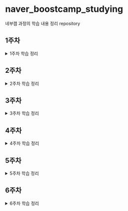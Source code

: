 # naver_boostcamp_studying
네부캠 과정의 학습 내용 정리 repository

## 1주차
<details>
<summary>1주차 학습 정리</summary>

+ [ActivityLifecycle](https://github.com/uselessnaming/naver_boostcamp_studying/blob/main/XML/ActivityLifecycle.md)
+ [Button Events](https://github.com/uselessnaming/naver_boostcamp_studying/blob/main/XML/Button%20Events.md)
+ [Custom View 생성 과정](https://github.com/uselessnaming/naver_boostcamp_studying/blob/main/XML/Custom%20View%20%EC%83%9D%EC%84%B1%20%EC%A0%95%EB%A6%AC.md)
+ [Fragment](https://github.com/uselessnaming/naver_boostcamp_studying/blob/main/XML/Fragment.md)
+ [Layout](https://github.com/uselessnaming/naver_boostcamp_studying/blob/main/XML/Layout.md)
+ [Parcelable vs Serializable](https://github.com/uselessnaming/naver_boostcamp_studying/blob/main/kotlin/Parcelable%20vs%20Serializable.md)
+ [Service](https://github.com/uselessnaming/naver_boostcamp_studying/blob/main/XML/Service.md)
+ [Intent 정리](https://github.com/uselessnaming/naver_boostcamp_studying/blob/main/XML/intent%20%EC%A0%95%EB%A6%AC.md)
</details>

## 2주차
<details>
<summary>2주차 학습 정리</summary>

## Compose
+ [@Composable](https://github.com/uselessnaming/naver_boostcamp_studying/blob/main/Jetpack%20Compose/%40Composable.md)
+ [Composable 수명 주기](https://github.com/uselessnaming/naver_boostcamp_studying/blob/main/Jetpack%20Compose/Composable%20%EC%88%98%EB%AA%85%20%EC%A3%BC%EA%B8%B0.md)
+ [Compose 단계](https://github.com/uselessnaming/naver_boostcamp_studying/blob/main/Jetpack%20Compose/Compose%20%EB%8B%A8%EA%B3%84.md)
+ [Dynamic Color](https://github.com/uselessnaming/naver_boostcamp_studying/blob/main/Jetpack%20Compose/Dynamic%20Color.md)
+ [Jetpack Compose](https://github.com/uselessnaming/naver_boostcamp_studying/blob/main/Jetpack%20Compose/Jetpack%20Compose.md)
+ [LazyColumn, LazyRow](https://github.com/uselessnaming/naver_boostcamp_studying/blob/main/Jetpack%20Compose/LazyRow%2C%20LazyColumn.md)
+ [Material Theme](https://github.com/uselessnaming/naver_boostcamp_studying/blob/main/Jetpack%20Compose/MaterialTheme.md)
+ [Modifier](https://github.com/uselessnaming/naver_boostcamp_studying/blob/main/Jetpack%20Compose/Modifier.md)
+ [Navigation Drawer](https://github.com/uselessnaming/naver_boostcamp_studying/blob/main/Jetpack%20Compose/Navigation%20Drawer.md)
+ [Navigation Rail](https://github.com/uselessnaming/naver_boostcamp_studying/blob/main/Jetpack%20Compose/Navigation%20Rail.md)
+ [Navigation2](https://github.com/uselessnaming/naver_boostcamp_studying/blob/main/Jetpack%20Compose/Navigation2.md)
+ [Navigation3](https://github.com/uselessnaming/naver_boostcamp_studying/blob/main/Jetpack%20Compose/Navigation3.md)
+ [Remember vs RememberSaveable](https://github.com/uselessnaming/naver_boostcamp_studying/blob/main/Jetpack%20Compose/Remember%EA%B3%BC%20RememberSaveable.md)
+ [Scaffold](https://github.com/uselessnaming/naver_boostcamp_studying/blob/main/Jetpack%20Compose/Scaffold.md)
+ [Surface](https://github.com/uselessnaming/naver_boostcamp_studying/blob/main/Jetpack%20Compose/Surface.md)
+ [TextField](https://github.com/uselessnaming/naver_boostcamp_studying/blob/main/Jetpack%20Compose/TextField.md)
+ [UDF 패턴](https://github.com/uselessnaming/naver_boostcamp_studying/blob/main/Jetpack%20Compose/UDF%20%ED%8C%A8%ED%84%B4.md)
+ [Remember vs MutableState](https://github.com/uselessnaming/naver_boostcamp_studying/blob/main/Jetpack%20Compose/remember%EA%B3%BC%20mutable%20state.md)
+ [Vector Resource vs Painter Resource](https://github.com/uselessnaming/naver_boostcamp_studying/blob/main/Jetpack%20Compose/vectorResource%20vs%20painterResource.md)
+ [Material Theme 색상](https://github.com/uselessnaming/naver_boostcamp_studying/blob/main/Jetpack%20Compose/Material%20Theme%20%EC%83%89%EC%83%81.md)

## android
+ [SVG vs PNG](https://github.com/uselessnaming/naver_boostcamp_studying/blob/main/android/Svg%20vs%20Png.md)

## Annotation
+ [OptIn](https://github.com/uselessnaming/naver_boostcamp_studying/blob/main/annotation/OptIn.md)
+ [Res](https://github.com/uselessnaming/naver_boostcamp_studying/blob/main/annotation/Res.md)

## error
+ [cant be saved using the current SaveableStateRegistry](https://github.com/uselessnaming/naver_boostcamp_studying/blob/main/error/cannot%20be%20saved%20using%20the%20current%20SaveableStateRegistry.md)

## kotlin
+ [inline 함수](https://github.com/uselessnaming/naver_boostcamp_studying/blob/main/kotlin/Inline%20%ED%95%A8%EC%88%98.md)
+ [함수 호출 vs 함수 참조](https://github.com/uselessnaming/naver_boostcamp_studying/blob/main/kotlin/%EC%A0%90%20%EC%97%B0%EC%82%B0%20vs%20%EB%8D%94%EB%B8%94%20%EC%BD%9C%EB%A1%A0%20%EC%97%B0%EC%82%B0.md)

## warning
+ [Property will not be serialized into a 'Parcel'](https://github.com/uselessnaming/naver_boostcamp_studying/blob/main/warning/Property%20will%20not%20be%20serialized%20into%20a%20'Parcel'.md)

</details>

## 3주차
<details>
<summary>3주차 학습 정리</summary>

## Jetpack Compsoe
+ [MaterialTheme 추가 학습](https://github.com/uselessnaming/naver_boostcamp_studying/blob/main/Jetpack%20Compose/MaterialTheme.md)

## android
+ [Flow와 LiveData 학습](https://github.com/uselessnaming/naver_boostcamp_studying/blob/main/android/LiveData%20vs%20Flow.md)
+ [target sdk 버전과 compile sdk 버전](https://github.com/uselessnaming/naver_boostcamp_studying/blob/main/android/targetSdk%20VS%20compileSdk.md)

## kotlin
+ [inline 함수를 왜 row, column에서 사용하는 가에 대한 대답](https://github.com/uselessnaming/naver_boostcamp_studying/blob/main/kotlin/Inline%20%ED%95%A8%EC%88%98.md)

</details>

## 4주차
<details>
<summary>4주차 학습 정리</summary>

## 추가 학습 자료
+ [클린 코딩 발표 자료](https://docs.google.com/presentation/d/16c7_CkJO-lT2P0jbUG-NfM2ty9vGstteswGBqKFtA7o/edit?slide=id.g261f0782c07_0_0#slide=id.g261f0782c07_0_0)

## Jetpack Compose
+ [State-base TextField](https://github.com/uselessnaming/naver_boostcamp_studying/blob/main/Jetpack%20Compose/TextField.md)
> State-Base TextField를 사용하면 커서 위치와 같은 세세한 조작을 할 수 있다

+ [debounce](https://github.com/uselessnaming/naver_boostcamp_studying/blob/main/Jetpack%20Compose/debounce.md)
> 마지막 이벤트 발생 이후, 일정 시간 동안 추가로 발생하는 이벤트가 없다면 마지막으로 발생한 이벤트를 방출한다

+ [snapshot flow](https://github.com/uselessnaming/naver_boostcamp_studying/blob/main/Jetpack%20Compose/snapshot%20flow.md)
> UI 상태에 따른 비동기 작업을 연결할 때 사용한다
> Snapshot의 상태 변화를 Flow로 관찰할 때 사용

## XML
+ [Fragment lifecycle 및 주의 사항 보충](https://github.com/uselessnaming/naver_boostcamp_studying/blob/main/XML/Fragment.md)
> Fragment에서는 Fragment와 Fragment View 생명주기가 별도로 존재한다
> Fragment에서 binding을 null로 초기화 하고, onCreateView에서는 할당, onDestroyView에서는 제거하는 방식을 통해 GC가 수집해갈 수 있도록 한다

+ [Fragment Binding 관련 중복 코드 개선](https://github.com/uselessnaming/naver_boostcamp_studying/blob/main/XML/Fragment%20binding%20%ED%95%A0%EB%8B%B9%20%EC%A4%91%EB%B3%B5%20%EC%BD%94%EB%93%9C%20%EA%B0%9C%EC%84%A0.md)
> Fragment에서 binding할 때마다 중복적으로 발생하는 코드를 개선하기 위한 방안
> 1. BaseFragment 정의
> 2. AutoClearedValue 클래스 정의
> 3. 외부 라이브러리 활

## Android
+ [Activity Result Contracts](https://github.com/uselessnaming/naver_boostcamp_studying/blob/main/android/ActivityResultContracts.md)
> Intent를 기반의 작업이나 권한 요청 등 여러 작업을 간단하고 안전하게 처리할 수 있도록 도와주는 API

+ [아키텍처](https://github.com/uselessnaming/naver_boostcamp_studying/blob/main/android/architecture.md)
> 기본적으로 UI Layer와 Data Layer로 구분
> UI Layer: 앱 데이터를 보여주는 UI와 상태를 관리하는 State Holder로 구성
> Data Layer: 앱 데이터를 관리하며, 앱 전역에 데이터를 나눠

+ [JAVA URI와 Adnroid Uri](https://github.com/uselessnaming/naver_boostcamp_studying/blob/main/android/URI%20%EB%9D%BC%EC%9D%B4%EB%B8%8C%EB%9F%AC%EB%A6%AC.md)
> Java는 Serializable을 상속, 안드로이드는 Parcelabel을 상속
> Data Layer에서는 순수 코틀린으로 동작하는 데 안드로이드에 종속되어 있는 Uri를 사용하면 단위 테스트에서 Mocking 작업이 별도로 필요해 번거롭다

## Design Pattern
+ [Observer 패턴](https://github.com/uselessnaming/naver_boostcamp_studying/blob/main/design%20pattern/%EC%98%B5%EC%A0%80%EB%B2%84%20%ED%8C%A8%ED%84%B4.md)
> 하나의 대상에 대해 하나 혹은 그 이상의 관찰자를 두는 패턴
> 대상에서 발생한 이벤트를 관찰자가 처리한다
> 대상의 상태 변화를 여러 관찰자에게 알려, 객체 간의 결합도를 낮춰주기 위한 패턴

+ [Repository 패턴](https://github.com/uselessnaming/naver_boostcamp_studying/blob/main/design%20pattern/Repository%20%ED%8C%A8%ED%84%B4.md)
> Data 출처와 상관없이 동일한 인터페이스로 접근할 수 있도록 하는 패턴

+ [Facade 패턴](https://github.com/uselessnaming/naver_boostcamp_studying/blob/main/design%20pattern/Facade%20%ED%8C%A8%ED%84%B4.md)
> 복잡한 클래스들의 관계를 인터페이스로 추상화하여 내부 동작을 몰라도 사용할 수 있도록 하는 디자인 패턴
> 집약화하기 위한 패

## Kotlin
+ [자료 구조 - Stack](https://github.com/uselessnaming/naver_boostcamp_studying/blob/main/kotlin/%EC%9E%90%EB%A3%8C%EA%B5%AC%EC%A1%B0.md)
> Stack을 구성할 때 Deque 인터페이스를 구현하는 ArrayDeque을 사용한다
> Array<Vector>로 구성된 Stack은 Deque보다 비효율적
> ArrayDeque는 resizable circular array로 마지막 요소 추가 시 앞 자리를 확인하여 있다면 앞에다가 데이터를 추가하는 방식으로 효율성을 늘렸다

+ [Array vs List](https://github.com/uselessnaming/naver_boostcamp_studying/blob/main/kotlin/Array%20vs%20List.md)
> Array는 메모리 구조상 연속적, List는 비연속적
> Array는 요소 접근이 빠름, List는 포인터 구조로 되어있어 느림
> Array는 삭제 삽입이 느림, List는 삽입 삭제가 빠름름

</details>

## 5주차
<details>
<summary>5주차 학습 정리</summary>

## CS
+ [REST API](https://github.com/uselessnaming/naver_boostcamp_studying/blob/main/CS/REST%20API.md)
> HTTP 메소드(행위)와 자원(URI), 그리고 표현으록 구성    
> 특징: Uniform, Stateless, Caching, Self-descriptiveness, Client-Server, 계층형 구조    

+ [URI vs URL](https://github.com/uselessnaming/naver_boostcamp_studying/blob/main/CS/URI%20vs%20URL.md)
> URI는 Uniform Resource Identifier, URL은 Uniform Resource Location    
> URI는 리소스에 대한 식별자, URL은 리소스에 대한 위치 식별자    
> URI가 URL보다 더 큰 범    

## XML
+ [FrameLayout](https://github.com/uselessnaming/naver_boostcamp_studying/blob/main/XML/FrameLayout.md)    
> 여러 개의 자식들을 추가할 수는 있으나, 순차적으로 Stack처럼 쌓임    
> 보통 하나의 뷰를 교체해서 사용하는 식으로 사용한다    

## Android
+ [LiveData](https://github.com/uselessnaming/naver_boostcamp_studying/blob/main/android/LiveData.md)
> 관찰 가능한 데이터 홀더 클래스 / lifecycle을 인식한다    
> LiveData에 대한 옵저버를 등록하고, LiveData의 값이 변경된다면 구독하고 있는 observer들에게 이를 알린다. observer들은 이 이벤트를 처리한다    
> Observer는 어떤 lifecycle에 결합되어 있으며, `STARTED` 혹은 `RESUMED` 상태일때만 활성 상태로 간주하며 알림을 받는다    

+ [Network Library](https://github.com/uselessnaming/naver_boostcamp_studying/blob/main/android/Network%20%EC%97%B0%EA%B2%B0%20%EB%9D%BC%EC%9D%B4%EB%B8%8C%EB%9F%AC%EB%A6%AC.md)
> HttpUrlConnection 클래스 사용    
>> URL 마다 openConenction 명령으로 연결을 해야 한다    
>> timeout 등 세세한 설정을 다 해줘야 한다    
> Retrofit 클래스 사용    
>> 내부적인 동작을 자동적으로 넘겨준다    
>> Interceptor를 활용해 공통 헤더를 넘길 수 있다    
>> 한 번 생성하면 해당 URL을 기반으로 연결되는 처리를 계속 할 수 있다    
>> 좀 더 직관적이다    

+ [ViewModel에서 init 블록을 사용한 상태 초기화](https://github.com/uselessnaming/naver_boostcamp_studying/blob/main/android/ViewModel%20init%20%EB%B8%94%EB%A1%9D.md)
> ViewModel 생성 자체와 강한 응집도를 갖는다    
> 따라서 기능 단위 테스트 코드 작성이 어려워진다    
> **On-demand Observing**을 활용하여 내가 데이터가 필요할 때 데이터를 수집하거나 관찰하는 것으로 해결하자    

## Design Pattern
+ [Adapter 패턴](https://github.com/uselessnaming/naver_boostcamp_studying/blob/main/design%20pattern/Adapter%20%ED%8C%A8%ED%84%B4.md)
> Adapter 패턴은 관리를 위임하는 것이다    
> A 클래스와 B 클래스가 있을 때 A 클래스가 Adapter 클래스를 통해서 B 클래스를 조작하게 된다    
> 따라서 A 클래스는 B 클래스와 관련된 것을 모두 모르고, Adapter 클래스의 동작만을 알게 되어 Adapter 클래스의 동작만 호출하는 방식이    
</details>

## 6주차
<details>
<summary>6주차 학습 정리</summary>

### CS
+ [프롬프트 엔지니어링](https://github.com/uselessnaming/naver_boostcamp_studying/blob/main/CS/%ED%94%84%EB%A1%AC%ED%94%84%ED%8A%B8%20%EC%97%94%EC%A7%80%EB%8B%88%EC%96%B4%EB%A7%81.md)     
> AI에게 효율적인 답을 얻기 위해 사용하는 방법      
> Zero-shot, Few-shot, Chain-of-Thought 방법이 존재한다

### XML
+ [DialogFragment](https://github.com/uselessnaming/naver_boostcamp_studying/blob/main/XML/DialogFragment.md)       
> Dialog를 생성하고 호스팅하도록 설계된 Fragment        
> FragmentManager가 백스택을 관리하여 Configuration Change에서도 안전하다       
> 또한 복합적인 UI 구성에도 유리하다

+ [ViewBinding](https://github.com/uselessnaming/naver_boostcamp_studying/blob/main/XML/ViewBinding.md)     
> android에서 res/layout 폴더의 xml에 대해서 자동적으로 binding을 생성해주는 기능

### android
+ [LiveData](https://github.com/uselessnaming/naver_boostcamp_studying/blob/main/android/LiveData.md)       
> Lifecycle을 인식하는 관측 가능한 데이터 Holder        
> 관찰자가 active 상태일 때만 데이터 변동을 알려준다        
> 메모리 누수 없음
> 최신 데이터 유지
> 수명 주기를 수동으로 처리하지 않음

### Kotlin
+ [시간을 나타내는 class](https://github.com/uselessnaming/naver_boostcamp_studying/blob/main/kotlin/%EC%8B%9C%EA%B0%84%EC%9D%84%20%EB%82%98%ED%83%80%EB%82%B4%EB%8A%94%20class.md)     
> LocalDateTime은 그저 시간의 정보만        
> OffsetDataTime은 GMT를 기준으로 한 시차 계산 포함 (GMT는 경도 0을 기준으로 한 지구의 시간대 계산)     
> ZonedDataTime은 지역 정보까지 포함

+ [Backing Field와 Property](https://github.com/uselessnaming/naver_boostcamp_studying/blob/main/kotlin/Backing%20Field%EC%99%80%20Property.md)     
> Backing Property를 활용하면 컴파일 시 더 효율적인 코드를 생성할 수 있다       
> `get() = _a`와 `a = _a`는 다른 코드를 생성한다

+ [함수형 인터페이스](https://github.com/uselessnaming/naver_boostcamp_studying/blob/main/kotlin/%ED%95%A8%EC%88%98%ED%98%95%20%EC%9D%B8%ED%84%B0%ED%8E%98%EC%9D%B4%EC%8A%A4.md)        
> 추상 Method가 하나인 interface        
> 람다를 통해 바로 할당이 가능      
> 호출 또한 직접 접근하여 사용할 수 있다        
> 보일러 코드 최소화, 람다 사용

</details>